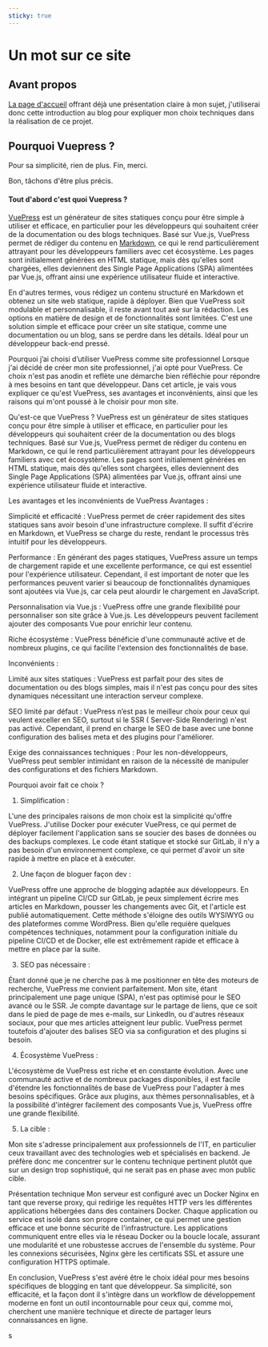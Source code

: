 ```yaml
---
sticky: true
---
```


# Un mot sur ce site

## Avant propos

[La page d'accueil](/#developpeur-php-javascript-👨🏻%E2%80%8D💻) offrant déjà une présentation claire à mon sujet,
j'utiliserai donc cette introduction au blog pour expliquer mon choix techniques dans la réalisation
de ce projet.

## Pourquoi Vuepress ?

Pour sa simplicité, rien de plus. Fin, merci.

Bon, tâchons d'être plus précis.

#### Tout d'abord c'est quoi Vuepress ?

[VuePress](https://vuepress.vuejs.org/) est un générateur de sites statiques conçu pour être simple à utiliser et
efficace, en particulier pour les
développeurs qui souhaitent créer de la documentation ou des blogs techniques. Basé sur Vue.js, VuePress permet de
rédiger du contenu en [Markdown](https://fr.wikipedia.org/wiki/Markdown), ce qui le rend particulièrement attrayant pour
les développeurs familiers avec cet
écosystème. Les pages sont initialement générées en HTML statique, mais dès qu'elles sont chargées, elles deviennent des
Single Page Applications (SPA) alimentées par Vue.js, offrant ainsi une expérience utilisateur fluide et interactive.

En d'autres termes, vous rédigez un contenu structuré en Markdown et obtenez un site web statique, rapide à déployer.
Bien que VuePress soit modulable et personnalisable, il reste avant tout axé sur la rédaction. Les options en matière de
design et de fonctionnalités sont limitées. C'est une solution simple et efficace pour créer un site statique, comme une
documentation ou un blog, sans se perdre dans les détails. Idéal pour un développeur back-end pressé.

Pourquoi j’ai choisi d’utiliser VuePress comme site professionnel
Lorsque j'ai décidé de créer mon site professionnel, j'ai opté pour VuePress. Ce choix n'est pas anodin et reflète une
démarche bien réfléchie pour répondre à mes besoins en tant que développeur. Dans cet article, je vais vous expliquer ce
qu'est VuePress, ses avantages et inconvénients, ainsi que les raisons qui m'ont poussé à le choisir pour mon site.

Qu'est-ce que VuePress ?
VuePress est un générateur de sites statiques conçu pour être simple à utiliser et efficace, en particulier pour les
développeurs qui souhaitent créer de la documentation ou des blogs techniques. Basé sur Vue.js, VuePress permet de
rédiger du contenu en Markdown, ce qui le rend particulièrement attrayant pour les développeurs familiers avec cet
écosystème. Les pages sont initialement générées en HTML statique, mais dès qu'elles sont chargées, elles deviennent des
Single Page Applications (SPA) alimentées par Vue.js, offrant ainsi une expérience utilisateur fluide et interactive.

Les avantages et les inconvénients de VuePress
Avantages :

Simplicité et efficacité : VuePress permet de créer rapidement des sites statiques sans avoir besoin d'une
infrastructure complexe. Il suffit d'écrire en Markdown, et VuePress se charge du reste, rendant le processus très
intuitif pour les développeurs.

Performance : En générant des pages statiques, VuePress assure un temps de chargement rapide et une excellente
performance, ce qui est essentiel pour l'expérience utilisateur. Cependant, il est important de noter que les
performances peuvent varier si beaucoup de fonctionnalités dynamiques sont ajoutées via Vue.js, car cela peut alourdir
le chargement en JavaScript.

Personnalisation via Vue.js : VuePress offre une grande flexibilité pour personnaliser son site grâce à Vue.js. Les
développeurs peuvent facilement ajouter des composants Vue pour enrichir leur contenu.

Riche écosystème : VuePress bénéficie d'une communauté active et de nombreux plugins, ce qui facilite l'extension des
fonctionnalités de base.

Inconvénients :

Limité aux sites statiques : VuePress est parfait pour des sites de documentation ou des blogs simples, mais il n'est
pas conçu pour des sites dynamiques nécessitant une interaction serveur complexe.

SEO limité par défaut : VuePress n’est pas le meilleur choix pour ceux qui veulent exceller en SEO, surtout si le SSR (
Server-Side Rendering) n'est pas activé. Cependant, il prend en charge le SEO de base avec une bonne configuration des
balises meta et des plugins pour l'améliorer.

Exige des connaissances techniques : Pour les non-développeurs, VuePress peut sembler intimidant en raison de la
nécessité de manipuler des configurations et des fichiers Markdown.

Pourquoi avoir fait ce choix ?

1. Simplification :

L'une des principales raisons de mon choix est la simplicité qu'offre VuePress. J'utilise Docker pour exécuter VuePress,
ce qui permet de déployer facilement l'application sans se soucier des bases de données ou des backups complexes. Le
code étant statique et stocké sur GitLab, il n'y a pas besoin d'un environnement complexe, ce qui permet d'avoir un site
rapide à mettre en place et à exécuter.

2. Une façon de bloguer façon dev :

VuePress offre une approche de blogging adaptée aux développeurs. En intégrant un pipeline CI/CD sur GitLab, je peux
simplement écrire mes articles en Markdown, pousser les changements avec Git, et l'article est publié automatiquement.
Cette méthode s'éloigne des outils WYSIWYG ou des plateformes comme WordPress. Bien qu'elle requière quelques
compétences techniques, notamment pour la configuration initiale du pipeline CI/CD et de Docker, elle est extrêmement
rapide et efficace à mettre en place par la suite.

3. SEO pas nécessaire :

Étant donné que je ne cherche pas à me positionner en tête des moteurs de recherche, VuePress me convient parfaitement.
Mon site, étant principalement une page unique (SPA), n'est pas optimisé pour le SEO avancé ou le SSR. Je compte
davantage sur le partage de liens, que ce soit dans le pied de page de mes e-mails, sur LinkedIn, ou d'autres réseaux
sociaux, pour que mes articles atteignent leur public. VuePress permet toutefois d'ajouter des balises SEO via sa
configuration et des plugins si besoin.

4. Écosystème VuePress :

L'écosystème de VuePress est riche et en constante évolution. Avec une communauté active et de nombreux packages
disponibles, il est facile d'étendre les fonctionnalités de base de VuePress pour l'adapter à mes besoins spécifiques.
Grâce aux plugins, aux thèmes personnalisables, et à la possibilité d'intégrer facilement des composants Vue.js,
VuePress offre une grande flexibilité.

5. La cible :

Mon site s'adresse principalement aux professionnels de l'IT, en particulier ceux travaillant avec des technologies web
et spécialisés en backend. Je préfère donc me concentrer sur le contenu technique pertinent plutôt que sur un design
trop sophistiqué, qui ne serait pas en phase avec mon public cible.

Présentation technique
Mon serveur est configuré avec un Docker Nginx en tant que reverse proxy, qui redirige les requêtes HTTP vers les
différentes applications hébergées dans des containers Docker. Chaque application ou service est isolé dans son propre
container, ce qui permet une gestion efficace et une bonne sécurité de l'infrastructure. Les applications communiquent
entre elles via le réseau Docker ou la boucle locale, assurant une modularité et une robustesse accrues de l'ensemble du
système. Pour les connexions sécurisées, Nginx gère les certificats SSL et assure une configuration HTTPS optimale.

En conclusion, VuePress s'est avéré être le choix idéal pour mes besoins spécifiques de blogging en tant que
développeur. Sa simplicité, son efficacité, et la façon dont il s'intègre dans un workflow de développement moderne en
font un outil incontournable pour ceux qui, comme moi, cherchent une manière technique et directe de partager leurs
connaissances en ligne.

s
